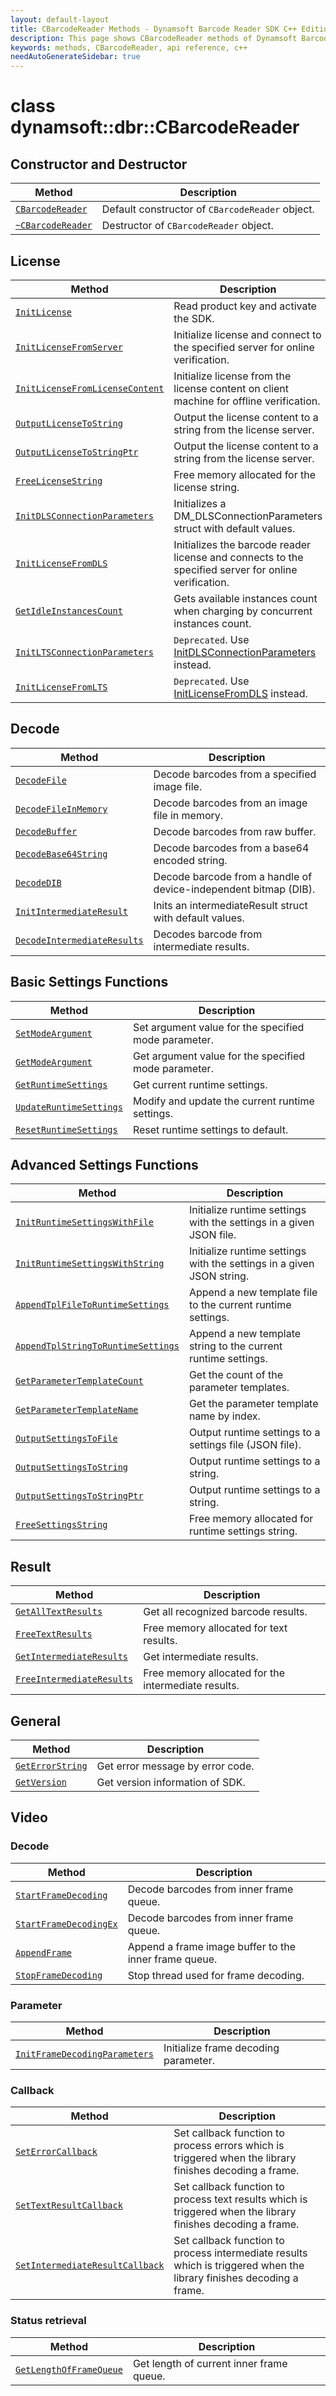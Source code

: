 ```yaml
---
layout: default-layout
title: CBarcodeReader Methods - Dynamsoft Barcode Reader SDK C++ Edition API Reference
description: This page shows CBarcodeReader methods of Dynamsoft Barcode Reader SDK C++ Edition.
keywords: methods, CBarcodeReader, api reference, c++
needAutoGenerateSidebar: true
---
```


# class dynamsoft::dbr::CBarcodeReader

## Constructor and Destructor
   
  | Method               | Description |
  |----------------------|-------------|
  | [`CBarcodeReader`](constructor-and-destructor.md#cbarcodereader) | Default constructor of `CBarcodeReader` object.|
  | [`~CBarcodeReader`](constructor-and-destructor.md#~cbarcodereader) | Destructor of `CBarcodeReader` object.|
   
   
## License
  
  | Method               | Description |
  |----------------------|-------------|
  | [`InitLicense`](license.md#initlicense) | Read product key and activate the SDK. |
  | [`InitLicenseFromServer`](license.md#initlicensefromserver) | Initialize license and connect to the specified server for online verification. |
  | [`InitLicenseFromLicenseContent`](license.md#initlicensefromlicensecontent) | Initialize license from the license content on client machine for offline verification. |
  | [`OutputLicenseToString`](license.md#outputlicensetostring) | Output the license content to a string from the license server. |
  | [`OutputLicenseToStringPtr`](license.md#outputlicensetostringptr) | Output the license content to a string from the license server. |
  | [`FreeLicenseString`](license.md#freelicensestring) | Free memory allocated for the license string. |
  | [`InitDLSConnectionParameters`](license.md#initdlsconnectionparameters) | Initializes a DM_DLSConnectionParameters struct with default values. |
  | [`InitLicenseFromDLS`](license.md#initlicensefromdls) | Initializes the barcode reader license and connects to the specified server for online verification. |
  | [`GetIdleInstancesCount`](license.md#getidleinstancescount) | Gets available instances count when charging by concurrent instances count. |
  | [`InitLTSConnectionParameters`](license.md#initltsconnectionparameters) | `Deprecated`. Use [InitDLSConnectionParameters](license.md#initdlsconnectionparameters) instead. |
  | [`InitLicenseFromLTS`](license.md#initlicensefromlts) | `Deprecated`. Use [InitLicenseFromDLS](license.md#initlicensefromdls) instead. |

   
   
## Decode
   
  | Method               | Description |
  |----------------------|-------------|
  | [`DecodeFile`](decode.md#decodefile) | Decode barcodes from a specified image file. |
  | [`DecodeFileInMemory`](decode.md#decodefileinmemory) | Decode barcodes from an image file in memory. |
  | [`DecodeBuffer`](decode.md#decodebuffer) | Decode barcodes from raw buffer. |
  | [`DecodeBase64String`](decode.md#decodebase64string) | Decode barcodes from a base64 encoded string. |
  | [`DecodeDIB`](decode.md#decodedib) | Decode barcode from a handle of device-independent bitmap (DIB). |
  | [`InitIntermediateResult`](decode.md#initintermediateresult) | Inits an intermediateResult struct with default values. |
  | [`DecodeIntermediateResults`](decode.md#decodeintermediateresults) | Decodes barcode from intermediate results. |
   
   
   
 
## Basic Settings Functions
   
  | Method               | Description |
  |----------------------|-------------|
  | [`SetModeArgument`](parameter-and-runtime-settings-basic.md#setmodeargument) | Set argument value for the specified mode parameter. |
  | [`GetModeArgument`](parameter-and-runtime-settings-basic.md#getmodeargument) | Get argument value for the specified mode parameter. |
  | [`GetRuntimeSettings`](parameter-and-runtime-settings-basic.md#getruntimesettings) | Get current runtime settings. |
  | [`UpdateRuntimeSettings`](parameter-and-runtime-settings-basic.md#updateruntimesettings) | Modify and update the current runtime settings. |
  | [`ResetRuntimeSettings`](parameter-and-runtime-settings-basic.md#resetruntimesettings) | Reset runtime settings to default. |

## Advanced Settings Functions
  
  | Method               | Description |
  |----------------------|-------------|
  | [`InitRuntimeSettingsWithFile`](parameter-and-runtime-settings-advanced.md#initruntimesettingswithfile)  | Initialize runtime settings with the settings in a given JSON file. |
  | [`InitRuntimeSettingsWithString`](parameter-and-runtime-settings-advanced.md#initruntimesettingswithstring) | Initialize runtime settings with the settings in a given JSON string. |
  | [`AppendTplFileToRuntimeSettings`](parameter-and-runtime-settings-advanced.md#appendtplfiletoruntimesettings) | Append a new template file to the current runtime settings. |
  | [`AppendTplStringToRuntimeSettings`](parameter-and-runtime-settings-advanced.md#appendtplstringtoruntimesettings) | Append a new template string to the current runtime settings. |
  | [`GetParameterTemplateCount`](parameter-and-runtime-settings-advanced.md#getparametertemplatecount) | Get the count of the parameter templates. |
  | [`GetParameterTemplateName`](parameter-and-runtime-settings-advanced.md#getparametertemplatename) | Get the parameter template name by index. |
  | [`OutputSettingsToFile`](parameter-and-runtime-settings-advanced.md#outputsettingstofile) | Output runtime settings to a settings file (JSON file). |
  | [`OutputSettingsToString`](parameter-and-runtime-settings-advanced.md#outputsettingstostring) | Output runtime settings to a string. |
  | [`OutputSettingsToStringPtr`](parameter-and-runtime-settings-advanced.md#outputsettingstostringptr) | Output runtime settings to a string. |
  | [`FreeSettingsString`](parameter-and-runtime-settings-advanced.md#freesettingsstring) | Free memory allocated for runtime settings string. |
      
   

   
   
## Result
   
  | Method               | Description |
  |----------------------|-------------|
  | [`GetAllTextResults`](result.md#getalltextresults) | Get all recognized barcode results. |
  | [`FreeTextResults`](result.md#freetextresults) | Free memory allocated for text results. |
  | [`GetIntermediateResults`](result.md#getintermediateresults) | Get intermediate results. |
  | [`FreeIntermediateResults`](result.md#freeintermediateresults) | Free memory allocated for the intermediate results. |
   
      


   
## General
   
  | Method               | Description |
  |----------------------|-------------|
  | [`GetErrorString`](general.md#geterrorstring) | Get error message by error code.|
  | [`GetVersion`](general.md#getversion) | Get version information of SDK.|
   
      


   
## Video

### Decode
    
   | Method               | Description |
   |----------------------|-------------|
   | [`StartFrameDecoding`](video.md#startframedecoding) | Decode barcodes from inner frame queue. |
   | [`StartFrameDecodingEx`](video.md#startframedecodingex) | Decode barcodes from inner frame queue. |
   | [`AppendFrame`](video.md#appendframe) | Append a frame image buffer to the inner frame queue. |
   | [`StopFrameDecoding`](video.md#stopframedecoding) | Stop thread used for frame decoding. |

### Parameter
   
   | Method               | Description |
   |----------------------|-------------|
   | [`InitFrameDecodingParameters`](video.md#initframedecodingparameters) | Initialize frame decoding parameter. |

### Callback
   
   | Method               | Description |
   |----------------------|-------------|
   | [`SetErrorCallback`](video.md#seterrorcallback) | Set callback function to process errors which is triggered when the library finishes decoding a frame. |
   | [`SetTextResultCallback`](video.md#settextresultcallback) | Set callback function to process text results which is triggered when the library finishes decoding a frame. |
   | [`SetIntermediateResultCallback`](video.md#setintermediateresultcallback) | Set callback function to process intermediate results which is triggered when the library finishes decoding a frame. |

### Status retrieval
   
   | Method               | Description |
   |----------------------|-------------|
   | [`GetLengthOfFrameQueue`](video.md#getlengthofframequeue) | Get length of current inner frame queue. |
 


